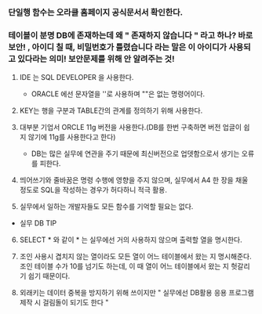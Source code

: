 
### 단일행 함수는 오라클 홈페이지 공식문서서 확인한다.

### 테이블이 분명 DB에 존재하는데 왜 " 존재하지 않습니다 " 라고 하나? 바로 보안! , 아이디 칠 때, 비밀번호가 틀렸습니다 라는 말은 이 아이디가 사용되고 있다라는 의미! 보안문제를 위해 안 알려주는 것!

1. IDE 는 SQL DEVELOPER 을 사용한다.
    - ORACLE 에선 문자열을 ''로 사용하며 ""은 없는 명령어이다.
2. KEY는 행을 구분과 TABLE간의 관계를 정의하기 위해 사용한다.

3. 대부분 기업서 ORCLE 11g 버전을 사용한다.(DB를 한번 구축하면 버전 업글이 쉽지 않기에 11g를 사용한다고 한다)
    - DB는 많은 실무에 연관을 주기 때문에 최신버전으로 업뎃함으로서 생기는 오류를 피한다.
4. 띄어쓰기와 줄바꿈은 명령 수행에 영향을 주지 않으며, 실무에서 A4 한 장을 채울 정도로 SQL을 작성하는 경우가 허다하니 적극 활용.

5. 실무에서 일하는 개발자들도 모든 함수를 기억할 필요는 없다.
- 실무 DB TIP

6. SELECT * 와 같이 * 는 실무에선 거의 사용하지 않으며 출력할 열을 명시한다. 

7. 조인 사용시 겹치지 않는 열이라도 모든 열이 어느 테이블에서 왔는 지 명시해준다. 조인 테이블 수가 10를 넘기도 하는데, 이 때 열이 어느 테이블에서 왔는 지 헛갈리기 쉽기 때문이다.

1. 외래키는 데이터 중복을 방지하기 위해 쓰이지만 " 실무에선 DB활용 응용 프로그램 제작 시 걸림돌이 되기도 한다 "

